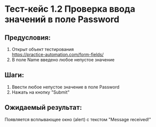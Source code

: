 # Тест-кейс 1.2 Проверка ввода значений в поле Password

## Предусловия:
1. Открыт объект тестирования  
https://practice-automation.com/form-fields/
2. В поле Name введено любое непустое значение

## Шаги:
1. Ввести любое непустое значение в поле Password
2. Нажать на кнопку "Submit"

## Ожидаемый результат:
Появляется всплывающее окно (alert) с текстом "Message received!"
